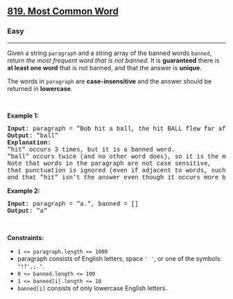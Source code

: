 <h2><a href="https://leetcode.com/problems/most-common-word/">819. Most Common Word</a></h2><h3>Easy</h3><hr><div><p>Given a string <code style="font-family: monospace, Bangla830, sans-serif;">paragraph</code> and a string array of the banned words <code style="font-family: monospace, Bangla830, sans-serif;">banned</code>, return <em>the most frequent word that is not banned</em>. It is <strong>guaranteed</strong> there is <strong>at least one word</strong> that is not banned, and that the answer is <strong>unique</strong>.</p>

<p>The words in <code style="font-family: monospace, Bangla830, sans-serif;">paragraph</code> are <strong>case-insensitive</strong> and the answer should be returned in <strong>lowercase</strong>.</p>

<p>&nbsp;</p>
<p><strong class="example">Example 1:</strong></p>

<pre style="font-family: SFMono-Regular, Consolas, &quot;Liberation Mono&quot;, Menlo, Courier, monospace, Bangla830, sans-serif;"><strong>Input:</strong> paragraph = "Bob hit a ball, the hit BALL flew far after it was hit.", banned = ["hit"]
<strong>Output:</strong> "ball"
<strong>Explanation:</strong> 
"hit" occurs 3 times, but it is a banned word.
"ball" occurs twice (and no other word does), so it is the most frequent non-banned word in the paragraph. 
Note that words in the paragraph are not case sensitive,
that punctuation is ignored (even if adjacent to words, such as "ball,"), 
and that "hit" isn't the answer even though it occurs more because it is banned.
</pre>

<p><strong class="example">Example 2:</strong></p>

<pre style="font-family: SFMono-Regular, Consolas, &quot;Liberation Mono&quot;, Menlo, Courier, monospace, Bangla830, sans-serif;"><strong>Input:</strong> paragraph = "a.", banned = []
<strong>Output:</strong> "a"
</pre>

<p>&nbsp;</p>
<p><strong>Constraints:</strong></p>

<ul>
	<li><code style="font-family: monospace, Bangla830, sans-serif;">1 &lt;= paragraph.length &lt;= 1000</code></li>
	<li>paragraph consists of English letters, space <code style="font-family: monospace, Bangla830, sans-serif;">' '</code>, or one of the symbols: <code style="font-family: monospace, Bangla830, sans-serif;">"!?',;."</code>.</li>
	<li><code style="font-family: monospace, Bangla830, sans-serif;">0 &lt;= banned.length &lt;= 100</code></li>
	<li><code style="font-family: monospace, Bangla830, sans-serif;">1 &lt;= banned[i].length &lt;= 10</code></li>
	<li><code style="font-family: monospace, Bangla830, sans-serif;">banned[i]</code> consists of only lowercase English letters.</li>
</ul>
</div>